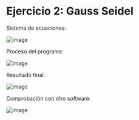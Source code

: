 # Ejercicio 2: Gauss Seidel

Sistema de ecuaciones:

![image](https://github.com/22030130/Numerical-Methods-/assets/147437999/e44e545a-3d21-474a-bda2-5478eab617be)

Proceso del programa:

![image](https://github.com/22030130/Numerical-Methods-/assets/147437999/2edd9d63-9230-4952-ad43-375e52a8b82d)

Resultado final:

![image](https://github.com/22030130/Numerical-Methods-/assets/147437999/15597285-7eb1-462b-a6fc-e14d11e6fe30)

Comprobación con otro software:

![image](https://github.com/22030130/Numerical-Methods-/assets/147437999/8dc9c9f9-cf99-4e88-85e8-968e81e8c9bd)



